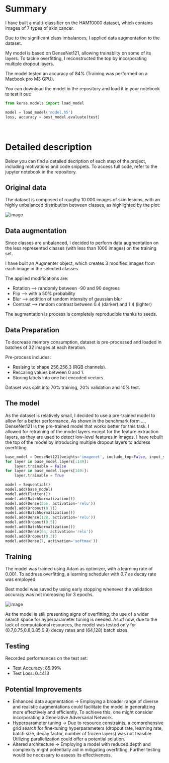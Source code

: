 # Summary
I have built a multi-classifier on the HAM10000 dataset, which contains images of 7 types of skin cancer.  

Due to the significant class imbalances, I applied data augmentation to the dataset.  

My model is based on DenseNet121, allowing trainablity on some of its layers. To tackle overfitting, I reconstructed the top by incorporating multiple dropout layers.  

The model tested an accuracy of 84% 
(Training was performed on a Macbook pro M3 GPU).  

You can download the model in the repository and load it in your notebook to test it out:

```python
from keras.models import load_model

model = load_model('model.h5')
loss, accuracy = best_model.evaluate(test)
```

<br>

# Detailed description
Below you can find a detailed decription of each step of the project, including motivations and code snippets.
To access full code, refer to the jupyter notebook in the repository.

## Original data
The dataset is composed of rouglhy 10.000 images of skin lesions, with an highly unbalanced distribution between classes, as highlighted by the plot:  


![image](https://github.com/pmastrogiovanni/skin_cancer_type_classifier/assets/98032774/41140d57-9766-477a-bdc1-874b2a6d1b4f)




## Data augmentation
Since classes are unbalanced, I decided to perform data augmentation on the less represented classes (with less than 1000 images) on the training set.  

I have built an Augmenter object, which creates 3 modified images from each image in the selected classes.  

The applied modifications are:
- Rotation --> randomly between -90 and 90 degrees
- Flip --> with a 50% probability
- Blur --> addition of random intensity of gaussian blur
- Contrast --> random contrast between 0.4 (darker) and 1.4 (lighter)

The augmentation is process is completely reproducible thanks to seeds.


## Data Preparation
To decrease memory consumption, dataset is pre-processed and loaded in batches of 32 images at each iteration.  

Pre-process includes:
- Resising to shape 256,256,3 (RGB channels).
- Rescaling values between 0 and 1.
- Storing labels into one hot encoded vectors.

Dataset was split into 70% training, 20% validation and 10% test.  


## The model
As the dataset is relatively small, I decided to use a pre-trained model to allow for a better performance. As shown in the benchmark form ..., DenseNet121 is the pre-trained model that works better for this task. I allowed for retraining of the model layers except for the feature extraction layers, as they are used to detect low-level features in images. I have rebuilt the top of the model by introducing multiple dropout layers to address overfitting.

```python
base_model = DenseNet121(weights='imagenet', include_top=False, input_shape=(256, 256, 3))
for layer in base_model.layers[:149]:
    layer.trainable = False
for layer in base_model.layers[149:]:
    layer.trainable = True

model = Sequential()
model.add(base_model)
model.add(Flatten())
model.add(BatchNormalization())
model.add(Dense(256, activation='relu'))
model.add(Dropout(0.7))
model.add(BatchNormalization())
model.add(Dense(128, activation='relu'))
model.add(Dropout(0.5))
model.add(BatchNormalization())
model.add(Dense(64, activation='relu'))
model.add(Dropout(0.3))
model.add(Dense(7, activation='softmax'))
```

## Training

The model was trained using Adam as optimizer, with a learning rate of 0.001. To address overfitting, a learning scheduler with 0.7 as decay rate was employed.

Best model was saved by using early stopping whenever the validation accuracy was not increasing for 3 epochs.

![image](https://github.com/pmastrogiovanni/skin_cancer_type_classifier/assets/98032774/769bf1f2-955d-4d2c-b88f-15c1a2f5efbf)


As the model is still presenting signs of overfitting, the use of a wider search space for hyperparameter tuning is needed. As of now, due to the lack of computational resources, the model was tested only for (0.7,0.75,0.8,0.85,0.9) decay rates and (64,128) batch sizes.


## Testing
Recorded performances on the test set:
- Test Accuracy: 85.99%
- Test Loss: 0.4413


## Potential Improvements

- Enhanced data augmentation -> Employing a broader range of diverse and realistic augmentations could facilitate the model in generalizing more effectively and efficiently. To achieve this, one might consider incorporating a Generative Adversarial Network.
- Hyperparameter tuning -> Due to resource constraints, a comprehensive grid search for fine-tuning hyperparameters (dropout rate, learning rate, batch size, decay factor, number of frozen layers) was not feasible. Utilizing parallelization could offer a potential solution.
- Altered architecture -> Employing a model with reduced depth and complexity might potentially aid in mitigating overfitting. Further testing would be necessary to assess its effectiveness.

